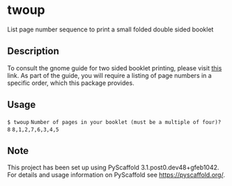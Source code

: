 # twoup

List page number sequence to print a small folded double sided booklet


## Description

To consult the gnome guide for two sided booklet printing, please visit [this](https://help.gnome.org/users/gnome-help/stable/printing-booklet-duplex.html.en) link. As part of the guide, you will require a listing of page numbers in a specific order, which this package provides.

## Usage
`$ twoup`
`Number of pages in your booklet (must be a multiple of four)? 8`
`8,1,2,7,6,3,4,5`

## Note

This project has been set up using PyScaffold 3.1.post0.dev48+gfeb1042. For details and usage
information on PyScaffold see https://pyscaffold.org/.
